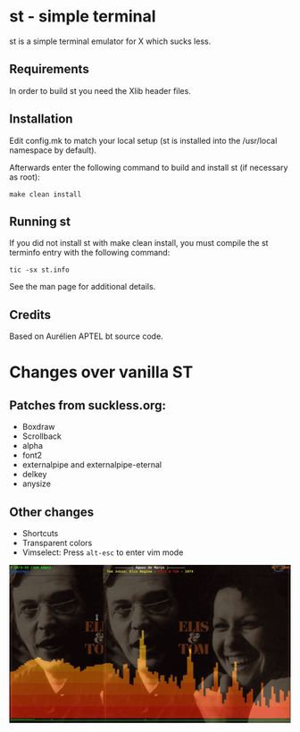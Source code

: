 # st - simple terminal
st is a simple terminal emulator for X which sucks less.

## Requirements
In order to build st you need the Xlib header files.

## Installation
Edit config.mk to match your local setup (st is installed into
the /usr/local namespace by default).

Afterwards enter the following command to build and install st (if
necessary as root):
```
make clean install
```

## Running st
If you did not install st with make clean install, you must compile
the st terminfo entry with the following command:
```
tic -sx st.info
```

See the man page for additional details.

## Credits
Based on Aurélien APTEL <aurelien dot aptel at gmail dot com> bt source code.

# Changes over vanilla ST
## Patches from suckless.org:
- Boxdraw
- Scrollback
- alpha
- font2
- externalpipe and externalpipe-eternal
- delkey
- anysize

## Other changes
- Shortcuts
- Transparent colors
- Vimselect: Press `alt-esc` to enter vim mode

![ncmpcpp visualizer with transparent colors](https://github.com/lucas-mior/st/blob/master/print.gif?raw=true)
